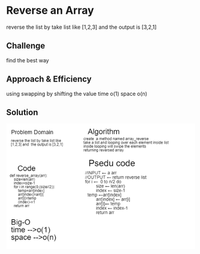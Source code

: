 
# Reverse an Array
reverse the list by take list like [1,2,3] and  the output is [3,2,1] 

## Challenge
find the best way

## Approach & Efficiency
<!-- What approach did you take? Why? What is the Big O space/time for this approach? -->
using swapping by shifting the value
time o(1)
space o(n)

## Solution
<!-- Embedded whiteboard image -->
![drawing](../../assets/drawing.png)
